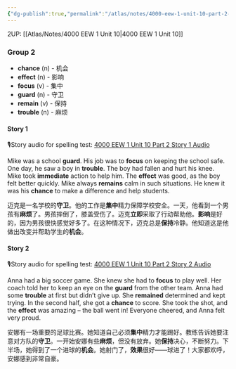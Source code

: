 ```yaml
---
{"dg-publish":true,"permalink":"/atlas/notes/4000-eew-1-unit-10-part-2-stories/","noteIcon":""}
---
```


2UP: [[Atlas/Notes/4000 EEW 1 Unit 10\|4000 EEW 1 Unit 10]]
### Group 2

- **chance** (n) - 机会
- **effect** (n) - 影响
- **focus** (v) - 集中
- **guard** (n) - 守卫
- **remain** (v) - 保持
- **trouble** (n) - 麻烦

#### Story 1
🎙️Story audio for spelling test: [4000 EEW 1 Unit 10 Part 2 Story 1 Audio](https://drive.google.com/file/d/1ZgM3sEyGoTG56YEZD55M5ZvC8wuCESpX/view?usp=drive_link)

Mike was a school **guard**. His job was to **focus** on keeping the school safe. One day, he saw a boy in **trouble**. The boy had fallen and hurt his knee. Mike took **immediate** action to help him. The **effect** was good, as the boy felt better quickly. Mike always **remains** calm in such situations. He knew it was his **chance** to make a difference and help students.

迈克是一名学校的**守卫**。他的工作是**集中**精力保障学校安全。一天，他看到一个男孩有**麻烦**了。男孩摔倒了，膝盖受伤了。迈克**立即**采取了行动帮助他。**影响**是好的，因为男孩很快感觉好多了。在这种情况下，迈克总是**保持**冷静。他知道这是他做出改变并帮助学生的**机会**。

#### Story 2
🎙️Story audio for spelling test: [4000 EEW 1 Unit 10 Part 2 Story 2 Audio](https://drive.google.com/file/d/1FwdsHJWJLxoaspJoCtr9xTamVhsoB2xt/view?usp=drive_link)

Anna had a big soccer game. She knew she had to **focus** to play well. Her coach told her to keep an eye on the **guard** from the other team. Anna had some **trouble** at first but didn’t give up. She **remained** determined and kept trying. In the second half, she got a **chance** to score. She took the shot, and the **effect** was amazing – the ball went in! Everyone cheered, and Anna felt very proud.

安娜有一场重要的足球比赛。她知道自己必须**集中**精力才能踢好。教练告诉她要注意对方队的**守卫**。一开始安娜有些**麻烦**，但没有放弃。她**保持**决心，不断努力。下半场，她得到了一个进球的**机会**。她射门了，**效果**很好——球进了！大家都欢呼，安娜感到非常自豪。